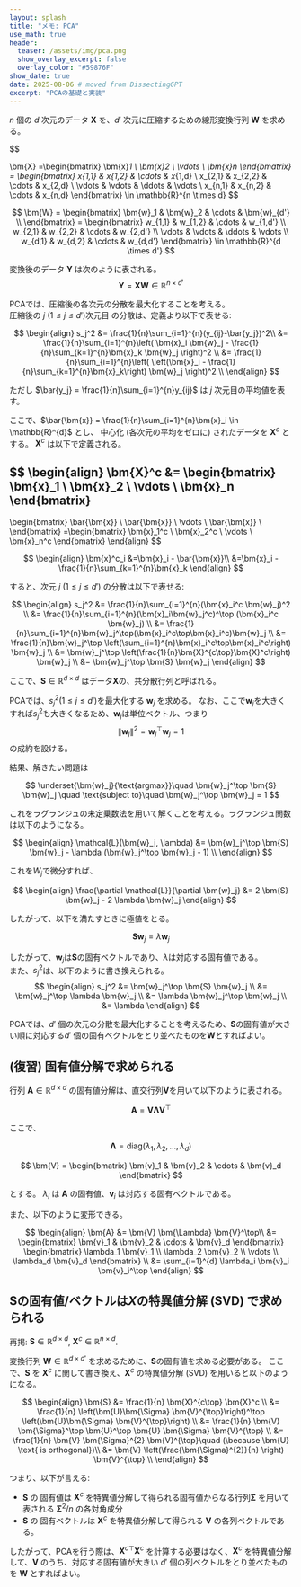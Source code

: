 ```yaml
---
layout: splash
title: "メモ: PCA"
use_math: true
header:
  teaser: /assets/img/pca.png
  show_overlay_excerpt: false
  overlay_color: "#59876F"
show_date: true
date: 2025-08-06 # moved from DissectingGPT
excerpt: "PCAの基礎と実装"
---
```


$n$ 個の $d$ 次元のデータ $\bm{X}$ を、$d'$ 次元に圧縮するための線形変換行列 $\bm{W}$ を求める。

$$

\bm{X}
=\begin{bmatrix}
\bm{x}_1 \\
\bm{x}_2 \\
\vdots \\
\bm{x}_n
\end{bmatrix}
= \begin{bmatrix}
x_{1,1} & x_{1,2} & \cdots & x_{1,d} \\
x_{2,1} & x_{2,2} & \cdots & x_{2,d} \\
\vdots & \vdots & \ddots & \vdots \\
x_{n,1} & x_{n,2} & \cdots & x_{n,d}
\end{bmatrix}
\in \mathbb{R}^{n \times d}
$$

$$
\bm{W}
= \begin{bmatrix}
\bm{w}_1 & \bm{w}_2 & \cdots & \bm{w}_{d'} \\
\end{bmatrix}
= \begin{bmatrix}
w_{1,1} & w_{1,2} & \cdots & w_{1,d'} \\
w_{2,1} & w_{2,2} & \cdots & w_{2,d'} \\
\vdots & \vdots & \ddots & \vdots \\
w_{d,1} & w_{d,2} & \cdots & w_{d,d'}
\end{bmatrix}
\in \mathbb{R}^{d \times d'}
$$

変換後のデータ $\bm{Y}$ は次のように表される。
$$
\bm{Y} = \bm{X} \bm{W} \in \mathbb{R}^{n \times d'}
$$

PCAでは、圧縮後の各次元の分散を最大化することを考える。  
圧縮後の $j\ (1\le j \le d')$次元目 の分散は、定義より以下で表せる:

$$
\begin{align}
s_j^2 
&= \frac{1}{n}\sum_{i=1}^{n}(y_{ij}-\bar{y_j})^2\\
&= \frac{1}{n}\sum_{i=1}^{n}\left(
    \bm{x}_i \bm{w}_j - \frac{1}{n}\sum_{k=1}^{n}\bm{x}_k \bm{w}_j
\right)^2 \\
&= \frac{1}{n}\sum_{i=1}^{n}\left(
    \left(\bm{x}_i - \frac{1}{n}\sum_{k=1}^{n}\bm{x}_k\right) \bm{w}_j
\right)^2 \\
\end{align}
$$

ただし $\bar{y_j} = \frac{1}{n}\sum_{i=1}^{n}y_{ij}$ は $j$ 次元目の平均値を表す。

ここで、$\bar{\bm{x}} = \frac{1}{n}\sum_{i=1}^{n}\bm{x}_i \in \mathbb{R}^{d}$ とし、 中心化 (各次元の平均をゼロに) されたデータを $\bm{X}^c$ とする。 $\bm{X}^c$ は以下で定義される。

$$
\begin{align}
\bm{X}^c
&=
\begin{bmatrix}
\bm{x}_1 \\
\bm{x}_2 \\
\vdots \\
\bm{x}_n
\end{bmatrix}
- 
\begin{bmatrix}
\bar{\bm{x}} \\
\bar{\bm{x}} \\
\vdots \\
\bar{\bm{x}} \\
\end{bmatrix}
=\begin{bmatrix}
\bm{x}_1^c \\
\bm{x}_2^c \\
\vdots \\
\bm{x}_n^c
\end{bmatrix}
\end{align}
$$

$$
\begin{align}
\bm{x}^c_i
&=\bm{x}_i - \bar{\bm{x}}\\
&=\bm{x}_i - \frac{1}{n}\sum_{k=1}^{n}\bm{x}_k
\end{align}
$$

すると、次元 $j\ (1\le j \le d')$ の分散は以下で表せる:

$$
\begin{align}
s_j^2 
&= \frac{1}{n}\sum_{i=1}^{n}(\bm{x}_i^c \bm{w}_j)^2 \\
&= \frac{1}{n}\sum_{i=1}^{n}(\bm{x}_i\bm{w}_j^c)^\top (\bm{x}_i^c \bm{w}_j) \\
&= \frac{1}{n}\sum_{i=1}^{n}\bm{w}_j^\top(\bm{x}_i^c\top\bm{x}_i^c)\bm{w}_j \\
&= \frac{1}{n}\bm{w}_j^\top \left(\sum_{i=1}^{n}\bm{x}_i^c\top\bm{x}_i^c\right) \bm{w}_j \\
&= \bm{w}_j^\top \left(\frac{1}{n}\bm{X}^{c\top}\bm{X}^c\right) \bm{w}_j \\
&= \bm{w}_j^\top \bm{S} \bm{w}_j
\end{align}
$$

ここで、$\bm{S} \in \mathbb{R}^{d \times d}$ はデータ$\bm{X}$の、共分散行列と呼ばれる。

PCAでは、$s_j^2 (1\le j \le d')$を最大化する $\bm{w}_j$ を求める。
なお、ここで$\bm{w}_j$を大きくすれば$s_j^2$も大きくなるため、$\bm{w}_j$は単位ベクトル、つまり $$ \|\bm{w}_j\|^2 = \bm{w}_j^\top \bm{w}_j = 1 $$ の成約を設ける。


結果、解きたい問題は

$$
\underset{\bm{w}_j}{\text{argmax}}\quad \bm{w}_j^\top \bm{S} \bm{w}_j \quad \text{subject to}\quad  \bm{w}_j^\top \bm{w}_j = 1
$$

これをラグランジュの未定乗数法を用いて解くことを考える。ラグランジュ関数は以下のようになる。

$$
\begin{align}
\mathcal{L}(\bm{w}_j, \lambda) &= \bm{w}_j^\top \bm{S} \bm{w}_j - \lambda (\bm{w}_j^\top \bm{w}_j - 1) \\
\end{align}
$$

これを$W_j$で微分すれば、

$$
\begin{align}
\frac{\partial \mathcal{L}}{\partial \bm{w}_j} &= 2 \bm{S} \bm{w}_j - 2 \lambda \bm{w}_j
\end{align}
$$

したがって、以下を満たすときに極値をとる。

$$
\bm{S} \bm{w}_j = \lambda \bm{w}_j
$$

したがって、$\bm{w}_j$は$\bm{S}$の固有ベクトルであり、$\lambda$は対応する固有値である。  
また、$s_j^2$は、以下のように書き換えられる。
$$
\begin{align}
s_j^2 &= \bm{w}_j^\top \bm{S} \bm{w}_j \\
&= \bm{w}_j^\top \lambda \bm{w}_j \\
&= \lambda \bm{w}_j^\top \bm{w}_j \\
&= \lambda
\end{align}
$$

PCAでは、$d'$ 個の次元の分散を最大化することを考えるため、$\bm{S}$の固有値が大きい順に対応する$d'$ 個の固有ベクトルをとり並べたものを$\bm{W}$とすればよい。


## (復習) 固有値分解で求められる



行列 $\bm{A} \in \mathbb{R}^{d\times d}$ の固有値分解は、直交行列$\bm{V}$を用いて以下のように表される。


$$
\bm{A} = \bm{V} \bm{\Lambda} \bm{V}^\top
$$

ここで、

$$
\bm{\Lambda} = \text{diag}(\lambda_1, \lambda_2, \ldots, \lambda_d)
$$

$$
\bm{V} = \begin{bmatrix}
\bm{v}_1 & \bm{v}_2 & \cdots & \bm{v}_d
\end{bmatrix}
$$

とする。 $\lambda_i$ は $\bm{A}$ の固有値、$\bm{v}_i$ は対応する固有ベクトルである。

また、以下のように変形できる。

$$
\begin{align}
\bm{A} &= \bm{V} \bm{\Lambda} \bm{V}^\top\\
&= 
\begin{bmatrix}
\bm{v}_1 & \bm{v}_2 & \cdots & \bm{v}_d
\end{bmatrix}
\begin{bmatrix}
\lambda_1 \bm{v}_1 \\
\lambda_2 \bm{v}_2 \\
\vdots \\
\lambda_d \bm{v}_d
\end{bmatrix} \\
&= \sum_{i=1}^{d} \lambda_i \bm{v}_i \bm{v}_i^\top
\end{align}
$$




## $\bm{S}$の固有値/ベクトルは$X$の特異値分解 (SVD) で求められる

再掲: $\bm{S} \in \mathbb{R}^{d\times d}$, $\bm{X}^c \in \mathbb{R}^{n\times d}$.


変換行列 $\bm{W} \in \mathbb{R}^{d\times d'}$ を求めるために、$\bm{S}$の固有値を求める必要がある。
ここで、$\bm{S}$ を $\bm{X}^c$ に関して書き換え、$\bm{X}^c$ の特異値分解 (SVD) を用いると以下のようになる。


$$
\begin{align}
\bm{S} &= \frac{1}{n} \bm{X}^{c\top} \bm{X}^c \\
&= \frac{1}{n} \left(\bm{U}\bm{\Sigma} \bm{V}^{\top}\right)^\top \left(\bm{U}\bm{\Sigma} \bm{V}^{\top}\right) \\
&= \frac{1}{n} \bm{V} \bm{\Sigma}^\top \bm{U}^\top \bm{U} \bm{\Sigma} \bm{V}^{\top} \\
&= \frac{1}{n} \bm{V} \bm{\Sigma}^{2} \bm{V}^{\top}\quad (\because \bm{U} \text{ is orthogonal})\\
&= \bm{V} \left(\frac{\bm{\Sigma}^{2}}{n} \right) \bm{V}^{\top} \\
\end{align}
$$


つまり、以下が言える:
- $\bm{S}$ の 固有値は $\bm{X}^c$ を特異値分解して得られる固有値からなる行列$\bm{\Sigma}$ を用いて表される $\bm{\Sigma}^{2}/n$ の各対角成分
- $\bm{S}$ の 固有ベクトルは $\bm{X}^c$ を特異値分解して得られる $\bm{V}$ の各列ベクトルである。

したがって、PCAを行う際は、$\bm{X}^{c\top}\bm{X}^c$ を計算する必要はなく、$\bm{X}^c$ を特異値分解して、$\bm{V}$ のうち、対応する固有値が大きい $d'$ 個の列ベクトルをとり並べたものを $\bm{W}$ とすればよい。